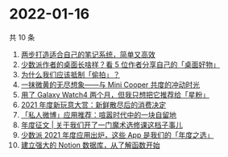 # 2022-01-16

共 10 条

<!-- BEGIN -->
<!-- 最后更新时间 Sun Jan 16 2022 20:30:37 GMT+0800 (China Standard Time) -->
1. [两步打造适合自己的笔记系统，简单又高效](https://sspai.com/post/70841)
2. [少数派作者的桌面长啥样？看 5 位作者分享自己的「桌面好物」](https://sspai.com/post/70809)
3. [为什么我们应该抵制「偷拍」？](https://sspai.com/post/70755)
4. [一抹微黄的无尽想象——与 Mini Cooper 共度的冲动时光](https://sspai.com/post/65185)
5. [用了 Galaxy Watch4 两个月，但我只想把它推荐给「星粉」](https://sspai.com/post/70741)
6. [2021 年度新玩意大赏：新鲜散尽后的消费决定](https://sspai.com/post/70695)
7. [「私人微博」应用推荐：喧嚣时代中的一块自留地](https://sspai.com/post/70739)
8. [年度征文 | 关于我们开了一门魔术选修课这档子事儿](https://sspai.com/post/70626)
9. [少数派 2021 年度应用出炉，这些 App 是我们的「年度之选」](https://sspai.com/post/70710)
10. [建立强大的 Notion 数据库，从了解函数开始](https://sspai.com/post/70713)
<!-- END -->
